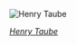 
![Henry Taube](https://upload.wikimedia.org/wikipedia/commons/thumb/6/62/Henry_Taube_-_HD.3F.005_%2811086397086%29.jpg/525px-Henry_Taube_-_HD.3F.005_%2811086397086%29.jpg)

*[Henry Taube](https://wikipedia.org/wiki/File:Henry_Taube_-_HD.3F.005_(11086397086).jpg)*
